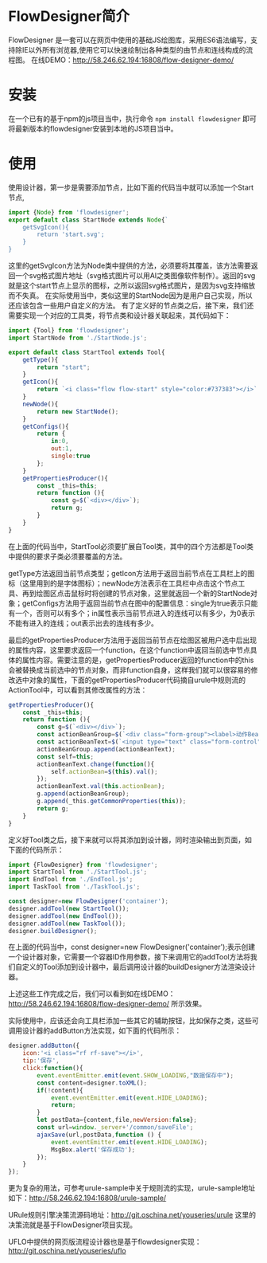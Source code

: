 # FlowDesigner简介
FlowDesigner 是一套可以在网页中使用的基础JS绘图库，采用ES6语法编写，支持除IE以外所有浏览器,使用它可以快速绘制出各种类型的由节点和连线构成的流程图。
在线DEMO：http://58.246.62.194:16808/flow-designer-demo/
# 安装 
在一个已有的基于npm的js项目当中，执行命令
`npm install flowdesigner`
即可将最新版本的flowdesigner安装到本地的JS项目当中。

# 使用
使用设计器，第一步是需要添加节点，比如下面的代码当中就可以添加一个Start节点,
```javascript
import {Node} from 'flowdesigner';
export default class StartNode extends Node{`
    getSvgIcon(){
        return 'start.svg';
    }
}
```
这里的getSvgIcon方法为Node类中提供的方法，必须要将其覆盖，该方法需要返回一个svg格式图片地址（svg格式图片可以用AI之类图像软件制作）。返回的svg就是这个start节点上显示的图标，之所以返回svg格式图片，是因为svg支持缩放而不失真。
在实际使用当中，类似这里的StartNode因为是用户自己实现，所以还应该包含一些用户自定义的方法。
有了定义好的节点类之后，接下来，我们还需要实现一个对应的工具类，将节点类和设计器关联起来，其代码如下：
```javascript
import {Tool} from 'flowdesigner';
import StartNode from './StartNode.js';

export default class StartTool extends Tool{
    getType(){
        return "start";
    }
    getIcon(){
        return `<i class="flow flow-start" style="color:#737383"></i>`
    }
    newNode(){
        return new StartNode();
    }
    getConfigs(){
        return {
            in:0,
            out:1,
            single:true
        };
    }
    getPropertiesProducer(){
        const _this=this;
        return function (){
            const g=$(`<div></div>`);
            return g;
        }
    }
}

```
在上面的代码当中，StartTool必须要扩展自Tool类，其中的四个方法都是Tool类中提供的要求子类必须要覆盖的方法。

getType方法返回当前节点类型；getIcon方法用于返回当前节点在工具栏上的图标（这里用到的是字体图标）；newNode方法表示在工具栏中点击这个节点工具、再到绘图区点击鼠标时将创建的节点对象，这里就返回一个新的StartNode对象；getConfigs方法用于返回当前节点在图中的配置信息：single为true表示只能有一个，否则可以有多个；in属性表示当前节点进入的连线可以有多少，为0表示不能有进入的连线；out表示出去的连线有多少。

最后的getPropertiesProducer方法用于返回当前节点在绘图区被用户选中后出现的属性内容，这里要求返回一个function，在这个function中返回当前选中节点具体的属性内容。需要注意的是，getPropertiesProducer返回的function中的this会被替换成当前选中的节点对象，而非function自身，这样我们就可以很容易的修改选中对象的属性，下面的getPropertiesProducer代码摘自urule中规则流的ActionTool中，可以看到其修改属性的方法：
```javascript
getPropertiesProducer(){
    const _this=this;
    return function (){
        const g=$(`<div></div>`);
        const actionBeanGroup=$(`<div class="form-group"><label>动作Bean</label></div>`);
        const actionBeanText=$(`<input type="text" class="form-control" title="一个实现了com.bstek.urule.model.flow.FlowAction接口并配置到Spring中的Bean的ID">`);
        actionBeanGroup.append(actionBeanText);
        const self=this;
        actionBeanText.change(function(){
            self.actionBean=$(this).val();
        });
        actionBeanText.val(this.actionBean);
        g.append(actionBeanGroup);
        g.append(_this.getCommonProperties(this));
        return g;
    }
}
```
定义好Tool类之后，接下来就可以将其添加到设计器，同时渲染输出到页面，如下面的代码所示：
```javascript
import {FlowDesigner} from 'flowdesigner';
import StartTool from './StartTool.js';
import EndTool from './EndTool.js';
import TaskTool from './TaskTool.js';

const designer=new FlowDesigner('container');
designer.addTool(new StartTool());
designer.addTool(new EndTool());
designer.addTool(new TaskTool());
designer.buildDesigner();
```
在上面的代码当中，const designer=new FlowDesigner('container');表示创建一个设计器对象，它需要一个容器ID作用参数，接下来调用它的addTool方法将我们自定义的Tool添加到设计器中，最后调用设计器的buildDesigner方法渲染设计器。

上述这些工作完成之后，我们可以看到如在线DEMO：http://58.246.62.194:16808/flow-designer-demo/ 所示效果。

实际使用中，应该还会向工具栏添加一些其它的辅助按钮，比如保存之类，这些可调用设计器的addButton方法实现，如下面的代码所示：
```javascript
designer.addButton({
    icon:'<i class="rf rf-save"></i>',
    tip:'保存',
    click:function(){
        event.eventEmitter.emit(event.SHOW_LOADING,"数据保存中");
        const content=designer.toXML();
        if(!content){
            event.eventEmitter.emit(event.HIDE_LOADING);
            return;
        }
        let postData={content,file,newVersion:false};
        const url=window._server+'/common/saveFile';
        ajaxSave(url,postData,function () {
            event.eventEmitter.emit(event.HIDE_LOADING);
            MsgBox.alert('保存成功');
        });
    }
});
```
更为复杂的用法，可参考urule-sample中关于规则流的实现，urule-sample地址如下：http://58.246.62.194:16808/urule-sample/

URule规则引擎决策流源码地址：http://git.oschina.net/youseries/urule 这里的决策流就是基于FlowDesigner项目实现。

UFLO中提供的网页版流程设计器也是基于flowdesigner实现：http://git.oschina.net/youseries/uflo

